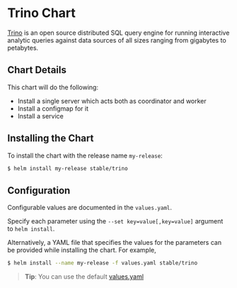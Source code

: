 # Trino Chart

[Trino](http://trino.io/) is an open source distributed SQL query engine for running interactive analytic queries against data sources of all sizes ranging from gigabytes to petabytes.

## Chart Details

This chart will do the following:

* Install a single server which acts both as coordinator and worker
* Install a configmap for it
* Install a service

## Installing the Chart

To install the chart with the release name `my-release`:

```bash
$ helm install my-release stable/trino
```

## Configuration

Configurable values are documented in the `values.yaml`.

Specify each parameter using the `--set key=value[,key=value]` argument to `helm install`.

Alternatively, a YAML file that specifies the values for the parameters can be provided while installing the chart. For example,

```bash
$ helm install --name my-release -f values.yaml stable/trino
```

> **Tip**: You can use the default [values.yaml](values.yaml)